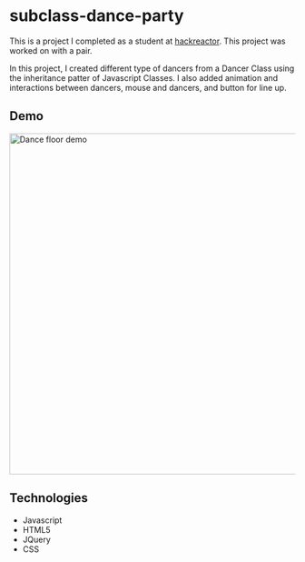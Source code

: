 # subclass-dance-party
This is a project I completed as a student at [hackreactor](http://hackreactor.com). This project was worked on with a pair. 

In this project, I created different type of dancers from a Dancer Class using the inheritance patter of Javascript Classes. I also added animation and interactions between dancers, mouse and dancers, and button for line up.

## Demo
<img src="https://media.giphy.com/media/dnhuTjSFV55myZmFbj/giphy.gif" alt="Dance floor demo" width="600"/>

## Technologies
- Javascript
- HTML5
- JQuery
- CSS
